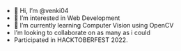- 👋 Hi, I’m @venki04
- 👀 I’m interested in Web Development
- 🌱 I’m currently learning Computer Vision using OpenCV
- I’m looking to collaborate on as many as i could
- Participated in HACKTOBERFEST 2022.


<!---
venki04/venki04 is a ✨ special ✨ repository because its `README.md` (this file) appears on your GitHub profile.
You can click the Preview link to take a look at your changes.
--->
